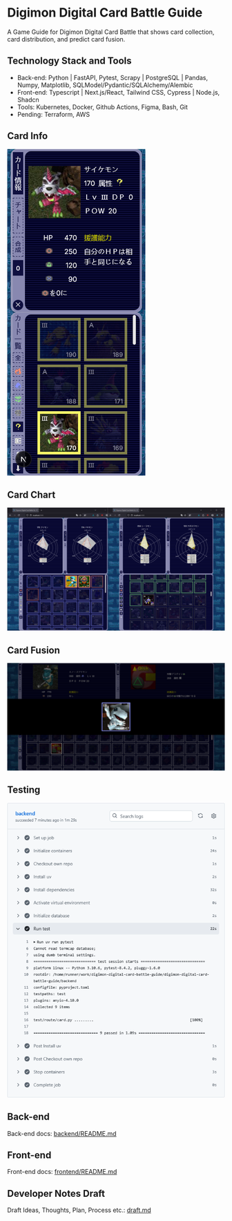 # Digimon Digital Card Battle Guide

A Game Guide for Digimon Digital Card Battle that shows card collection, card distribution, and predict card fusion.

## Technology Stack and Tools

- Back-end: Python | FastAPI, Pytest, Scrapy | PostgreSQL | Pandas, Numpy, Matplotlib, SQLModel/Pydantic/SQLAlchemy/Alembic
- Front-end: Typescript | Next.js/React, Tailwind CSS, Cypress | Node.js, Shadcn
- Tools: Kubernetes, Docker, Github Actions, Figma, Bash, Git
- Pending: Terraform, AWS

## Card Info

![front-end-smallest-320x756-info-170-index-0-text-icon-digimon-rare-desc](/img/front-end-smallest-320x756-info-170-index-0-text-icon-digimon-rare-desc.png)

## Card Chart

![front-end-compare-chart-174-175-54-103](/img/front-end-compare-chart-174-175-54-103.png)

## Card Fusion

![front-end-largest-fusion-101-268-102-text-icon-name-sp-effect-filter-ice-option](/img/front-end-largest-fusion-101-268-102-text-icon-name-sp-effect-filter-ice-option.png)

## Testing

![test-backend-workflow-details-1](/img/test-backend-workflow-details-1.png)

## Back-end

Back-end docs: [backend/README.md](./backend/README.md)

## Front-end

Front-end docs: [frontend/README.md](./frontend/README.md)

## Developer Notes Draft

Draft Ideas, Thoughts, Plan, Process etc.: [draft.md](./draft.md)